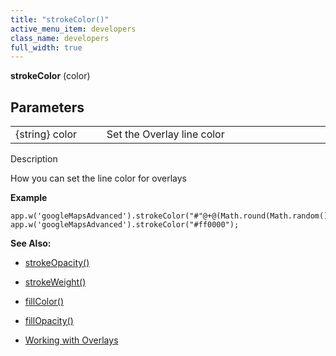 ```yaml
---
title: "strokeColor()"
active_menu_item: developers
class_name: developers
full_width: true
---
```



**strokeColor** (color)

## Parameters

<table>
<tr>
<td width="169">
{string} color

</td>
<td width="17">

</td>
<td width="694">
Set the Overlay line color

</td>
</tr>
</table>

Description

How you can set the line color for overlays

**Example**

     
    app.w('googleMapsAdvanced').strokeColor("#"@+@(Math.round(Math.random()@*@16777215)).toString(16));@@//Set@Random@Color
    app.w('googleMapsAdvanced').strokeColor("#ff0000");
     
     
   

**See Also:**

 - [strokeOpacity()](strokeopacity.htm)

 - [strokeWeight()](strokeweight.htm)

 - [fillColor()](fillcolor.htm)

 - [fillOpacity()](fillopacity.htm)

 - [Working with Overlays](../../../../product-guide/advanced-important-widgets/google-v3-maps-widget/working-with-overlays/)

